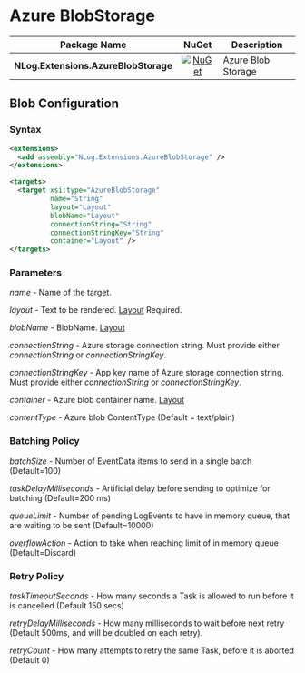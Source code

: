 # Azure BlobStorage

| Package Name                          | NuGet                 | Description |
| ------------------------------------- | :-------------------: | ----------- |
| **NLog.Extensions.AzureBlobStorage**  | [![NuGet](https://img.shields.io/nuget/v/NLog.Extensions.AzureBlobStorage.svg)](https://www.nuget.org/packages/NLog.Extensions.AzureBlobStorage/) | Azure Blob Storage |

## Blob Configuration

### Syntax
```xml
<extensions>
  <add assembly="NLog.Extensions.AzureBlobStorage" /> 
</extensions>

<targets>
  <target xsi:type="AzureBlobStorage"
          name="String"
          layout="Layout"
          blobName="Layout"
          connectionString="String"
          connectionStringKey="String"
          container="Layout" />
</targets>
```

### Parameters

_name_ - Name of the target.

_layout_ - Text to be rendered. [Layout](https://github.com/NLog/NLog/wiki/Layouts) Required. 

_blobName_ - BlobName. [Layout](https://github.com/NLog/NLog/wiki/Layouts)  

_connectionString_ - Azure storage connection string. Must provide either _connectionString_ or _connectionStringKey_.

_connectionStringKey_ - App key name of Azure storage connection string. Must provide either _connectionString_ or _connectionStringKey_.

_container_ - Azure blob container name. [Layout](https://github.com/NLog/NLog/wiki/Layouts)

_contentType_ - Azure blob ContentType (Default = text/plain)

### Batching Policy

_batchSize_ - Number of EventData items to send in a single batch (Default=100)

_taskDelayMilliseconds_ - Artificial delay before sending to optimize for batching (Default=200 ms)

_queueLimit_ - Number of pending LogEvents to have in memory queue, that are waiting to be sent (Default=10000)

_overflowAction_ - Action to take when reaching limit of in memory queue (Default=Discard)

### Retry Policy

_taskTimeoutSeconds_ - How many seconds a Task is allowed to run before it is cancelled (Default 150 secs)

_retryDelayMilliseconds_ - How many milliseconds to wait before next retry (Default 500ms, and will be doubled on each retry).

_retryCount_ - How many attempts to retry the same Task, before it is aborted (Default 0)
